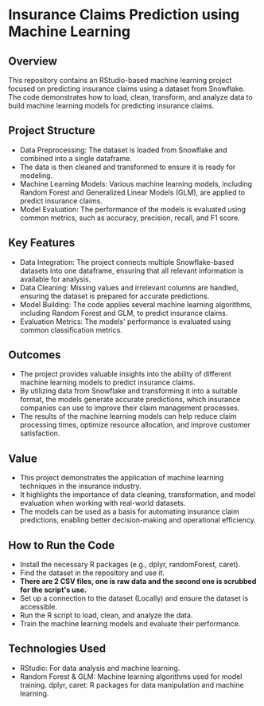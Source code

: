 # Insurance Claims Prediction using Machine Learning
## Overview
This repository contains an RStudio-based machine learning project focused on predicting insurance claims using a dataset from Snowflake. 
The code demonstrates how to load, clean, transform, and analyze data to build machine learning models for predicting insurance claims.

## Project Structure
- Data Preprocessing: The dataset is loaded from Snowflake and combined into a single dataframe. 
- The data is then cleaned and transformed to ensure it is ready for modeling.
- Machine Learning Models: Various machine learning models, including Random Forest and Generalized Linear Models (GLM), are applied to predict insurance claims.
- Model Evaluation: The performance of the models is evaluated using common metrics, such as accuracy, precision, recall, and F1 score.

## Key Features
- Data Integration: The project connects multiple Snowflake-based datasets into one dataframe, ensuring that all relevant information is available for analysis.
- Data Cleaning: Missing values and irrelevant columns are handled, ensuring the dataset is prepared for accurate predictions.
- Model Building: The code applies several machine learning algorithms, including Random Forest and GLM, to predict insurance claims.
- Evaluation Metrics: The models' performance is evaluated using common classification metrics.

## Outcomes
- The project provides valuable insights into the ability of different machine learning models to predict insurance claims. 
- By utilizing data from Snowflake and transforming it into a suitable format, the models generate accurate predictions, which insurance companies can use to improve their claim management processes. 
- The results of the machine learning models can help reduce claim processing times, optimize resource allocation, and improve customer satisfaction.

## Value
- This project demonstrates the application of machine learning techniques in the insurance industry. 
- It highlights the importance of data cleaning, transformation, and model evaluation when working with real-world datasets. 
- The models can be used as a basis for automating insurance claim predictions, enabling better decision-making and operational efficiency.

## How to Run the Code
- Install the necessary R packages (e.g., dplyr, randomForest, caret).
- Find the dataset in the repository and use it.
- **There are 2 CSV files, one is raw data and the second one is scrubbed for the script's use.**
- Set up a connection to the dataset (Locally) and ensure the dataset is accessible.
- Run the R script to load, clean, and analyze the data.
- Train the machine learning models and evaluate their performance.

## Technologies Used
- RStudio: For data analysis and machine learning.
- Random Forest & GLM: Machine learning algorithms used for model training.
dplyr, caret: R packages for data manipulation and machine learning.
